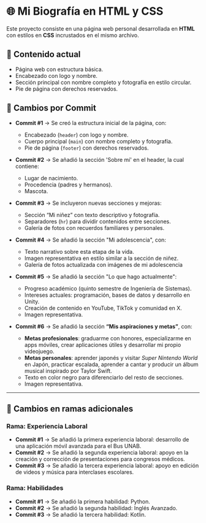 # 🌐 Mi Biografía en HTML y CSS

Este proyecto consiste en una página web personal desarrollada en **HTML** con estilos en **CSS** incrustados en el mismo archivo.

## 📂 Contenido actual

- Página web con estructura básica.  
- Encabezado con logo y nombre.  
- Sección principal con nombre completo y fotografía en estilo circular.  
- Pie de página con derechos reservados.  

## 📝 Cambios por Commit

- **Commit #1** → Se creó la estructura inicial de la página, con:
  - Encabezado (`header`) con logo y nombre.
  - Cuerpo principal (`main`) con nombre completo y fotografía.
  - Pie de página (`footer`) con derechos reservados.

- **Commit #2** → Se añadió la sección 'Sobre mí' en el header, la cual contiene:
  - Lugar de nacimiento.
  - Procedencia (padres y hermanos).
  - Mascota.

- **Commit #3** → Se incluyeron nuevas secciones y mejoras:
  - Sección “Mi niñez” con texto descriptivo y fotografía.
  - Separadores (`hr`) para dividir contenidos entre secciones.
  - Galería de fotos con recuerdos familiares y personales.

- **Commit #4** → Se añadió la sección "Mi adolescencia", con:
  - Texto narrativo sobre esta etapa de la vida.
  - Imagen representativa en estilo similar a la sección de niñez.
  - Galería de fotos actualizada con imágenes de mi adolescencia

- **Commit #5** → Se añadió la sección "Lo que hago actualmente":
  - Progreso académico (quinto semestre de Ingeniería de Sistemas).
  - Intereses actuales: programación, bases de datos y desarrollo en Unity.
  - Creación de contenido en YouTube, TikTok y comunidad en X.
  - Imagen representativa.

- **Commit #6** → Se añadió la sección **“Mis aspiraciones y metas”**, con:
  - **Metas profesionales**: graduarme con honores, especializarme en apps móviles, crear aplicaciones útiles y desarrollar mi propio videojuego.  
  - **Metas personales**: aprender japonés y visitar *Super Nintendo World* en Japón, practicar escalada, aprender a cantar y producir un álbum musical inspirado por Taylor Swift.  
  - Texto en color negro para diferenciarlo del resto de secciones.  
  - Imagen representativa.

---

## 🌿 Cambios en ramas adicionales

### Rama: Experiencia Laboral
- **Commit #1** → Se añadió la primera experiencia laboral: desarrollo de una aplicación móvil avanzada para el Bus UNAB.  
- **Commit #2** → Se añadió la segunda experiencia laboral: apoyo en la creación y corrección de presentaciones para congresos médicos.  
- **Commit #3** → Se añadió la tercera experiencia laboral: apoyo en edición de videos y música para interclases escolares.

### Rama: Habilidades
- **Commit #1** → Se añadió la primera habilidad: Python.
- **Commit #2** → Se añadió la segunda habilidad: Inglés Avanzado.
- **Commit #3** → Se añadió la tercera habilidad: Kotlin.
